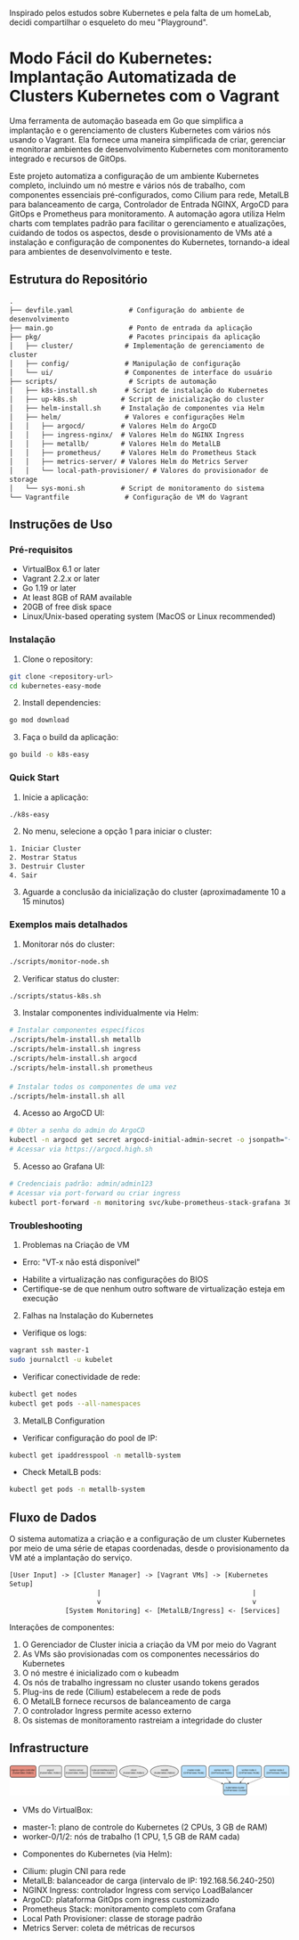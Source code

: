 Inspirado pelos estudos sobre Kubernetes e pela falta de um homeLab, decidi compartilhar o esqueleto do meu "Playground".

# Modo Fácil do Kubernetes: Implantação Automatizada de Clusters Kubernetes com o Vagrant

Uma ferramenta de automação baseada em Go que simplifica a implantação e o gerenciamento de clusters Kubernetes com vários nós usando o Vagrant. Ela fornece uma maneira simplificada de criar, gerenciar e monitorar ambientes de desenvolvimento Kubernetes com monitoramento integrado e recursos de GitOps.

Este projeto automatiza a configuração de um ambiente Kubernetes completo, incluindo um nó mestre e vários nós de trabalho, com componentes essenciais pré-configurados, como Cilium para rede, MetalLB para balanceamento de carga, Controlador de Entrada NGINX, ArgoCD para GitOps e Prometheus para monitoramento. A automação agora utiliza Helm charts com templates padrão para facilitar o gerenciamento e atualizações, cuidando de todos os aspectos, desde o provisionamento de VMs até a instalação e configuração de componentes do Kubernetes, tornando-a ideal para ambientes de desenvolvimento e teste.

## Estrutura do Repositório
```
.
├── devfile.yaml              # Configuração do ambiente de desenvolvimento
├── main.go                   # Ponto de entrada da aplicação
├── pkg/                      # Pacotes principais da aplicação
│   ├── cluster/             # Implementação de gerenciamento de cluster
│   ├── config/              # Manipulação de configuração
│   └── ui/                  # Componentes de interface do usuário
├── scripts/                  # Scripts de automação
│   ├── k8s-install.sh       # Script de instalação do Kubernetes
│   ├── up-k8s.sh           # Script de inicialização do cluster
│   ├── helm-install.sh     # Instalação de componentes via Helm
│   ├── helm/                # Valores e configurações Helm
│   │   ├── argocd/         # Valores Helm do ArgoCD
│   │   ├── ingress-nginx/  # Valores Helm do NGINX Ingress
│   │   ├── metallb/        # Valores Helm do MetalLB
│   │   ├── prometheus/     # Valores Helm do Prometheus Stack
│   │   ├── metrics-server/ # Valores Helm do Metrics Server
│   │   └── local-path-provisioner/ # Valores do provisionador de storage
│   └── sys-moni.sh         # Script de monitoramento do sistema
└── Vagrantfile              # Configuração de VM do Vagrant
```

## Instruções de Uso
### Pré-requisitos
- VirtualBox 6.1 or later
- Vagrant 2.2.x or later
- Go 1.19 or later
- At least 8GB of RAM available
- 20GB of free disk space
- Linux/Unix-based operating system (MacOS or Linux recommended)

### Instalação

1. Clone o repository:
```bash
git clone <repository-url>
cd kubernetes-easy-mode
```

2. Install dependencies:
```bash
go mod download
```

3. Faça o build da aplicação:
```bash
go build -o k8s-easy
```

### Quick Start

1. Inicie a aplicação:
```bash
./k8s-easy
```

2. No menu, selecione a opção 1 para iniciar o cluster:
```
1. Iniciar Cluster
2. Mostrar Status
3. Destruir Cluster
4. Sair
```

3. Aguarde a conclusão da inicialização do cluster (aproximadamente 10 a 15 minutos)

### Exemplos mais detalhados

1. Monitorar nós do cluster:
```bash
./scripts/monitor-node.sh
```

2. Verificar status do cluster:
```bash
./scripts/status-k8s.sh
```

3. Instalar componentes individualmente via Helm:
```bash
# Instalar componentes específicos
./scripts/helm-install.sh metallb
./scripts/helm-install.sh ingress
./scripts/helm-install.sh argocd
./scripts/helm-install.sh prometheus

# Instalar todos os componentes de uma vez
./scripts/helm-install.sh all
```

4. Acesso ao ArgoCD UI:
```bash
# Obter a senha do admin do ArgoCD
kubectl -n argocd get secret argocd-initial-admin-secret -o jsonpath="{.data.password}" | base64 -d
# Acessar via https://argocd.high.sh
```

5. Acesso ao Grafana UI:
```bash
# Credenciais padrão: admin/admin123
# Acessar via port-forward ou criar ingress
kubectl port-forward -n monitoring svc/kube-prometheus-stack-grafana 3000:80
```

### Troubleshooting

1. Problemas na Criação de VM
- Erro: "VT-x não está disponível"
* Habilite a virtualização nas configurações do BIOS
* Certifique-se de que nenhum outro software de virtualização esteja em execução

2. Falhas na Instalação do Kubernetes
- Verifique os logs:
```bash
vagrant ssh master-1
sudo journalctl -u kubelet
```
- Verificar conectividade de rede:
```bash
kubectl get nodes
kubectl get pods --all-namespaces
```

3. MetalLB Configuration
- Verificar configuração do pool de IP:
```bash
kubectl get ipaddresspool -n metallb-system
```
- Check MetalLB pods:
```bash
kubectl get pods -n metallb-system
```

## Fluxo de Dados
O sistema automatiza a criação e a configuração de um cluster Kubernetes por meio de uma série de etapas coordenadas, desde o provisionamento da VM até a implantação do serviço.

```ascii
[User Input] -> [Cluster Manager] -> [Vagrant VMs] -> [Kubernetes Setup]
                      |                                      |
                      v                                      v
              [System Monitoring] <- [MetalLB/Ingress] <- [Services]
```

Interações de componentes:
1. O Gerenciador de Cluster inicia a criação da VM por meio do Vagrant
2. As VMs são provisionadas com os componentes necessários do Kubernetes
3. O nó mestre é inicializado com o kubeadm
4. Os nós de trabalho ingressam no cluster usando tokens gerados
5. Plug-ins de rede (Cilium) estabelecem a rede de pods
6. O MetalLB fornece recursos de balanceamento de carga
7. O controlador Ingress permite acesso externo
8. Os sistemas de monitoramento rastreiam a integridade do cluster

## Infrastructure

![Infrastructure diagram](./docs/infra.svg)
- VMs do VirtualBox:
* master-1: plano de controle do Kubernetes (2 CPUs, 3 GB de RAM)
* worker-0/1/2: ​​nós de trabalho (1 CPU, 1,5 GB de RAM cada)

- Componentes do Kubernetes (via Helm):
* Cilium: plugin CNI para rede
* MetalLB: balanceador de carga (intervalo de IP: 192.168.56.240-250)
* NGINX Ingress: controlador Ingress com serviço LoadBalancer
* ArgoCD: plataforma GitOps com ingress customizado
* Prometheus Stack: monitoramento completo com Grafana
* Local Path Provisioner: classe de storage padrão
* Metrics Server: coleta de métricas de recursos
 
